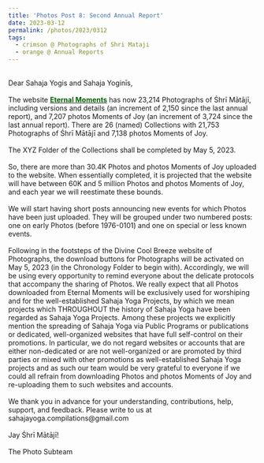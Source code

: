 ```yaml
---
title: 'Photos Post 8: Second Annual Report'
date: 2023-03-12
permalink: /photos/2023/0312
tags:
  - crimson @ Photographs of Shri Mataji
  - orange @ Annual Reports
---
```


<p>
<br>
Dear Sahaja Yogis and Sahaja Yoginīs,<br>
<br>
The website <a href="https://eternalmoments.smugmug.com/"> <font color="DarkGreen"><b>Eternal Moments</b></font></a> has now 23,214 Photographs of Śhrī Mātājī, including versions and details (an increment of 2,150 since the last annual report), and 7,207 photos Moments of Joy (an increment of 3,724 since the last annual report). There are 26 (named) Collections with 21,753 Photographs of Śhrī Mātājī and 7,138 photos Moments of Joy.<br>
<br>
The XYZ Folder of the Collections shall be completed by May 5, 2023.<br>
<br>
So, there are more than 30.4K Photos and photos Moments of Joy uploaded to the website. When essentially completed, it is projected that the website will have between 60K and 5 million Photos and photos Moments of Joy, and each year we will reestimate these bounds.<br>
<br>
We will start having short posts announcing new events for which Photos have been just uploaded. They will be grouped under two numbered posts: one on early Photos (before 1976-0101) and one on special or less known events.<br>
<br>
Following in the footsteps of the Divine Cool Breeze website of Photographs, the download buttons for Photographs will be activated on May 5, 2023 (in the Chronology Folder to begin with). Accordingly, we will be using every opportunity to remind everyone about the delicate protocols that accompany the sharing of Photos. We really expect that all Photos downloaded from Eternal Moments will be exclusively used for worshiping and for the well-established Sahaja Yoga Projects, by which we mean projects which THROUGHOUT the history of Sahaja Yoga have been regarded as Sahaja Yoga Projects. Among these projects we explicitly mention the spreading of Sahaja Yoga via Public Programs or publications or dedicated, well-organized websites that have full self-control on their promotions. In particular, we do not regard websites or accounts that are either non-dedicated or are not well-organized or are promoted by third parties or mixed with other promotions as well-established Sahaja Yoga projects and as such our team would be very grateful to everyone if we could all refrain from downloading Photos and photos Moments of Joy and re-uploading them to such websites and accounts.<br>
<br>
We thank you in advance for your understanding, contributions, help, support, and feedback. Please write to us at sahajayoga.compilations@gmail.com<br>
<br>
Jay Śhrī Mātājī!<br>
<br>
The Photo Subteam<br>
</p>